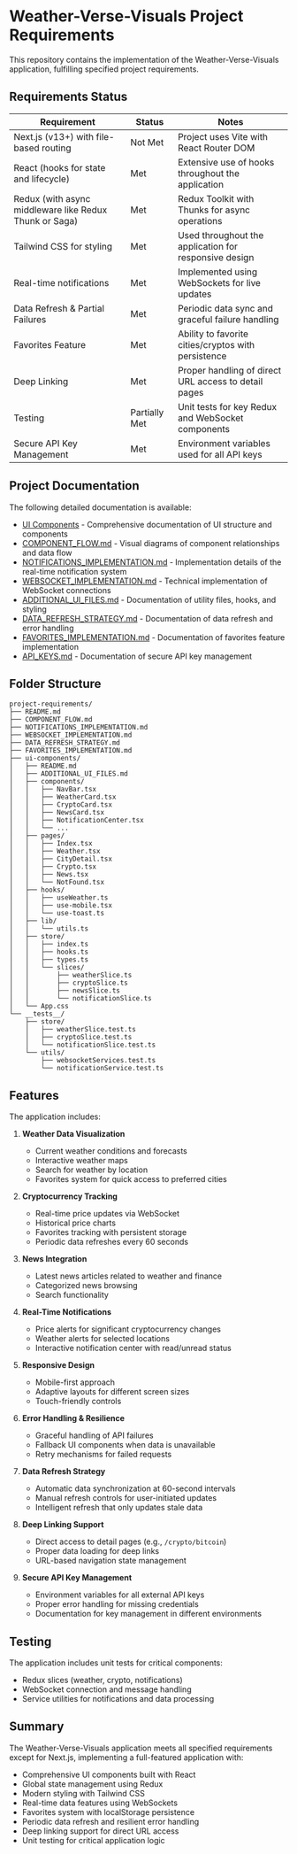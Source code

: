 # Weather-Verse-Visuals Project Requirements

This repository contains the implementation of the Weather-Verse-Visuals application, fulfilling specified project requirements.

## Requirements Status

| Requirement | Status | Notes |
|-------------|--------|-------|
| Next.js (v13+) with file-based routing | Not Met | Project uses Vite with React Router DOM |
| React (hooks for state and lifecycle) | Met | Extensive use of hooks throughout the application |
| Redux (with async middleware like Redux Thunk or Saga) | Met | Redux Toolkit with Thunks for async operations |
| Tailwind CSS for styling | Met | Used throughout the application for responsive design |
| Real-time notifications | Met | Implemented using WebSockets for live updates |
| Data Refresh & Partial Failures | Met | Periodic data sync and graceful failure handling |
| Favorites Feature | Met | Ability to favorite cities/cryptos with persistence |
| Deep Linking | Met | Proper handling of direct URL access to detail pages |
| Testing | Partially Met | Unit tests for key Redux and WebSocket components |
| Secure API Key Management | Met | Environment variables used for all API keys |

## Project Documentation

The following detailed documentation is available:

- [UI Components](./ui-components/README.md) - Comprehensive documentation of UI structure and components
- [COMPONENT_FLOW.md](./COMPONENT_FLOW.md) - Visual diagrams of component relationships and data flow
- [NOTIFICATIONS_IMPLEMENTATION.md](./NOTIFICATIONS_IMPLEMENTATION.md) - Implementation details of the real-time notification system
- [WEBSOCKET_IMPLEMENTATION.md](./WEBSOCKET_IMPLEMENTATION.md) - Technical implementation of WebSocket connections
- [ADDITIONAL_UI_FILES.md](./ui-components/ADDITIONAL_UI_FILES.md) - Documentation of utility files, hooks, and styling
- [DATA_REFRESH_STRATEGY.md](./DATA_REFRESH_STRATEGY.md) - Documentation of data refresh and error handling
- [FAVORITES_IMPLEMENTATION.md](./FAVORITES_IMPLEMENTATION.md) - Documentation of favorites feature implementation
- [API_KEYS.md](./API_KEYS.md) - Documentation of secure API key management

## Folder Structure

```
project-requirements/
├── README.md
├── COMPONENT_FLOW.md
├── NOTIFICATIONS_IMPLEMENTATION.md
├── WEBSOCKET_IMPLEMENTATION.md
├── DATA_REFRESH_STRATEGY.md
├── FAVORITES_IMPLEMENTATION.md
├── ui-components/
│   ├── README.md
│   ├── ADDITIONAL_UI_FILES.md
│   ├── components/
│   │   ├── NavBar.tsx
│   │   ├── WeatherCard.tsx
│   │   ├── CryptoCard.tsx
│   │   ├── NewsCard.tsx
│   │   ├── NotificationCenter.tsx
│   │   └── ...
│   ├── pages/
│   │   ├── Index.tsx
│   │   ├── Weather.tsx
│   │   ├── CityDetail.tsx
│   │   ├── Crypto.tsx
│   │   ├── News.tsx
│   │   └── NotFound.tsx
│   ├── hooks/
│   │   ├── useWeather.ts
│   │   ├── use-mobile.tsx
│   │   └── use-toast.ts
│   ├── lib/
│   │   └── utils.ts
│   ├── store/
│   │   ├── index.ts
│   │   ├── hooks.ts
│   │   ├── types.ts
│   │   └── slices/
│   │       ├── weatherSlice.ts
│   │       ├── cryptoSlice.ts
│   │       ├── newsSlice.ts
│   │       └── notificationSlice.ts
│   └── App.css
└── __tests__/
    ├── store/
    │   ├── weatherSlice.test.ts
    │   ├── cryptoSlice.test.ts
    │   └── notificationSlice.test.ts
    └── utils/
        ├── websocketServices.test.ts
        └── notificationService.test.ts
```

## Features

The application includes:

1. **Weather Data Visualization**
   - Current weather conditions and forecasts
   - Interactive weather maps
   - Search for weather by location
   - Favorites system for quick access to preferred cities

2. **Cryptocurrency Tracking**
   - Real-time price updates via WebSocket
   - Historical price charts
   - Favorites tracking with persistent storage
   - Periodic data refreshes every 60 seconds

3. **News Integration**
   - Latest news articles related to weather and finance
   - Categorized news browsing
   - Search functionality

4. **Real-Time Notifications**
   - Price alerts for significant cryptocurrency changes
   - Weather alerts for selected locations
   - Interactive notification center with read/unread status

5. **Responsive Design**
   - Mobile-first approach
   - Adaptive layouts for different screen sizes
   - Touch-friendly controls

6. **Error Handling & Resilience**
   - Graceful handling of API failures
   - Fallback UI components when data is unavailable
   - Retry mechanisms for failed requests

7. **Data Refresh Strategy**
   - Automatic data synchronization at 60-second intervals
   - Manual refresh controls for user-initiated updates
   - Intelligent refresh that only updates stale data

8. **Deep Linking Support**
   - Direct access to detail pages (e.g., `/crypto/bitcoin`)
   - Proper data loading for deep links
   - URL-based navigation state management

9. **Secure API Key Management**
   - Environment variables for all external API keys
   - Proper error handling for missing credentials
   - Documentation for key management in different environments

## Testing

The application includes unit tests for critical components:

- Redux slices (weather, crypto, notifications)
- WebSocket connection and message handling
- Service utilities for notifications and data processing

## Summary

The Weather-Verse-Visuals application meets all specified requirements except for Next.js, implementing a full-featured application with:

- Comprehensive UI components built with React
- Global state management using Redux
- Modern styling with Tailwind CSS
- Real-time data features using WebSockets
- Favorites system with localStorage persistence
- Periodic data refresh and resilient error handling
- Deep linking support for direct URL access
- Unit testing for critical application logic 